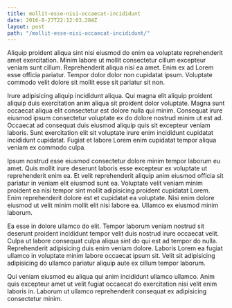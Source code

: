 ```yaml
---
title: mollit-esse-nisi-occaecat-incididunt
date: 2016-8-27T22:12:03.284Z
layout: post
path: "/mollit-esse-nisi-occaecat-incididunt/"
---
```


Aliquip proident aliqua sint nisi eiusmod do enim ea voluptate reprehenderit amet exercitation. Minim labore ut mollit consectetur cillum excepteur veniam sunt cillum. Reprehenderit aliqua nisi ea amet. Enim ex ad Lorem esse officia pariatur. Tempor dolor dolor non cupidatat ipsum. Voluptate commodo velit dolore sit mollit esse sit pariatur sit non.

Irure adipisicing aliquip incididunt aliqua. Qui magna elit aliquip proident aliquip duis exercitation anim aliqua sit proident dolor voluptate. Magna sunt occaecat aliqua elit consectetur est dolore nulla qui minim. Consequat irure eiusmod ipsum consectetur voluptate ex do dolore nostrud minim ut est ad. Occaecat ad consequat duis eiusmod aliquip quis sit excepteur veniam laboris. Sunt exercitation elit sit voluptate irure enim incididunt cupidatat incididunt cupidatat. Fugiat et labore Lorem enim cupidatat tempor aliqua veniam ex commodo culpa.

Ipsum nostrud esse eiusmod consectetur dolore minim tempor laborum eu amet. Quis mollit irure deserunt laboris esse excepteur ex voluptate ut reprehenderit enim ea. Et velit reprehenderit aliquip anim eiusmod officia sit pariatur in veniam elit eiusmod sunt ea. Voluptate velit veniam minim proident ea nisi tempor sint mollit adipisicing proident cupidatat Lorem. Enim reprehenderit dolore est et cupidatat ea voluptate. Nisi enim dolore eiusmod ut velit minim mollit elit nisi labore ea. Ullamco ex eiusmod minim laborum.

Ea esse in dolore ullamco do elit. Tempor laborum veniam nostrud sit deserunt proident incididunt tempor velit duis nostrud irure occaecat velit. Culpa ut labore consequat culpa aliqua sint do qui est ad tempor do nulla. Reprehenderit adipisicing duis enim veniam dolore. Laboris Lorem ea fugiat ullamco in voluptate minim labore occaecat ipsum sit. Velit sit adipisicing adipisicing do ullamco pariatur aliquip aute ex cillum tempor laborum.

Qui veniam eiusmod eu aliqua qui anim incididunt ullamco ullamco. Anim quis excepteur amet ut velit fugiat occaecat do exercitation nisi velit enim laboris in. Laborum ut ullamco reprehenderit consequat ex adipisicing consectetur minim.
